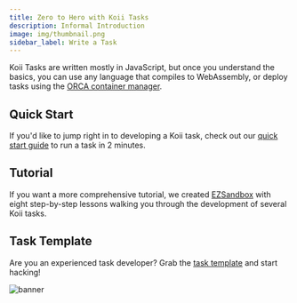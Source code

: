 ```yaml
---
title: Zero to Hero with Koii Tasks
description: Informal Introduction
image: img/thumbnail.png
sidebar_label: Write a Task
---
```


Koii Tasks are written mostly in JavaScript, but once you understand the basics, you can use any language that compiles to WebAssembly, or deploy tasks using the [ORCA container manager](/develop/write-a-koii-task/orca/intro).

## Quick Start

If you'd like to jump right in to developing a Koii task, check out our [quick start guide](https://github.com/koii-network/ezsandbox/tree/main/Get%20Started%20-%20Quick%20Intro) to run a task in 2 minutes.

## Tutorial

If you want a more comprehensive tutorial, we created [EZSandbox](https://github.com/koii-network/ezsandbox) with eight step-by-step lessons walking you through the development of several Koii tasks.

## Task Template

Are you an experienced task developer? Grab the [task template](https://github.com/koii-network/task-template) and start hacking!

![banner](/img/develop/write-task/building-on-koii.svg)
